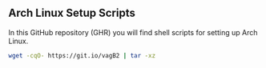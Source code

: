 ## Arch Linux Setup Scripts
In this GitHub repository (GHR) you will find shell scripts for setting up Arch Linux.

```bash
wget -cqO- https://git.io/vagB2 | tar -xz
```
